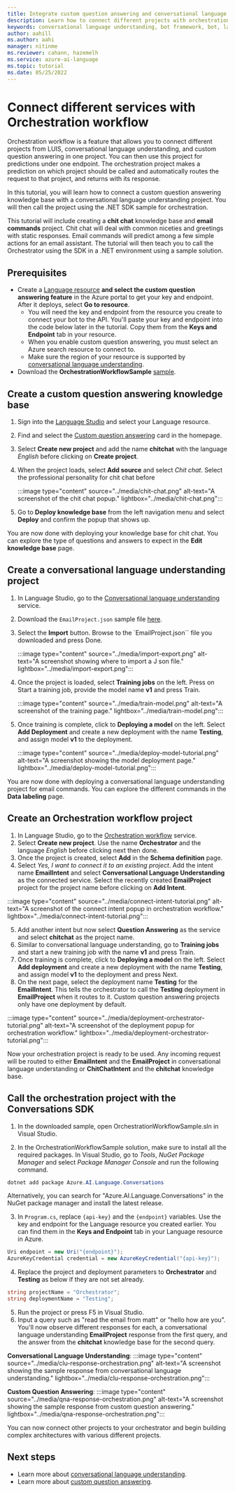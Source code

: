 ```yaml
---
title: Integrate custom question answering and conversational language understanding with orchestration workflow
description: Learn how to connect different projects with orchestration workflow. 
keywords: conversational language understanding, bot framework, bot, language understanding, nlu
author: aahill
ms.author: aahi
manager: nitinme
ms.reviewer: cahann, hazemelh
ms.service: azure-ai-language
ms.topic: tutorial
ms.date: 05/25/2022
---
```


# Connect different services with Orchestration workflow

Orchestration workflow is a feature that allows you to connect different projects from LUIS, conversational language understanding, and custom question answering in one project. You can then use this project for predictions under one endpoint. The orchestration project makes a prediction on which project should be called and automatically routes the request to that project, and returns with its response. 

In this tutorial, you will learn how to connect a custom question answering knowledge base with a conversational language understanding project. You will then call the project using the .NET SDK sample for orchestration.

This tutorial will include creating a **chit chat** knowledge base and **email commands** project. Chit chat will deal with common niceties and greetings with static responses. Email commands will predict among a few simple actions for an email assistant. The tutorial will then teach you to call the Orchestrator using the SDK in a .NET environment using a sample solution. 


## Prerequisites

- Create a [Language resource](https://portal.azure.com/#create/Microsoft.CognitiveServicesTextAnalytics) **and select the custom question answering feature** in the Azure portal to get your key and endpoint. After it deploys, select **Go to resource**.
  - You will need the key and endpoint from the resource you create to connect your bot to the API. You'll paste your key and endpoint into the code below later in the tutorial. Copy them from the **Keys and Endpoint** tab in your resource.
  - When you enable custom question answering, you must select an Azure search resource to connect to.
  - Make sure the region of your resource is supported by [conversational language understanding](../../conversational-language-understanding/service-limits.md#regional-availability).
- Download the **OrchestrationWorkflowSample** [sample](https://aka.ms/orchestration-sample).

## Create a custom question answering knowledge base

1. Sign into the [Language Studio](https://language.cognitive.azure.com/) and select your Language resource. 
2. Find and select the [Custom question answering](https://language.cognitive.azure.com/questionAnswering/projects/) card in the homepage.
3. Select **Create new project** and add the name **chitchat** with the language _English_ before clicking on **Create project**.
4. When the project loads, select **Add source** and select _Chit chat_. Select the professional personality for chit chat before
    
    :::image type="content" source="../media/chit-chat.png" alt-text="A screenshot of the chit chat popup." lightbox="../media/chit-chat.png":::
    
5. Go to **Deploy knowledge base** from the left navigation menu and select **Deploy** and confirm the popup that shows up.

You are now done with deploying your knowledge base for chit chat. You can explore the type of questions and answers to expect in the **Edit knowledge base** page.

## Create a conversational language understanding project

1. In Language Studio, go to the [Conversational language understanding](https://language.cognitive.azure.com/clu/projects) service. 
2. Download the `EmailProject.json` sample file [here](https://aka.ms/clu-sample-json).
3. Select the **Import** button. Browse to the `EmailProject.json`` file you downloaded and press Done. 
    
    :::image type="content" source="../media/import-export.png" alt-text="A screenshot showing where to import a J son file." lightbox="../media/import-export.png":::
    
4. Once the project is loaded, select **Training jobs** on the left. Press on Start a training job, provide the model name **v1** and press Train.
    
    :::image type="content" source="../media/train-model.png" alt-text="A screenshot of the training page." lightbox="../media/train-model.png":::
    
5. Once training is complete, click to **Deploying a model** on the left. Select **Add Deployment** and create a new deployment with the name **Testing**, and assign model **v1** to the deployment.
    
    :::image type="content" source="../media/deploy-model-tutorial.png" alt-text="A screenshot showing the model deployment page." lightbox="../media/deploy-model-tutorial.png":::
    
You are now done with deploying a conversational language understanding project for email commands. You can explore the different commands in the **Data labeling** page.

## Create an Orchestration workflow project 

1. In Language Studio, go to the [Orchestration workflow](https://language.cognitive.azure.com/orchestration/projects) service.
2. Select **Create new project**. Use the name **Orchestrator** and the language _English_ before clicking next then done.
3. Once the project is created, select **Add** in the **Schema definition** page. 
4. Select _Yes, I want to connect it to an existing project_. Add the intent name **EmailIntent** and select **Conversational Language Understanding** as the connected service. Select the recently created **EmailProject** project for the project name before clicking on **Add Intent**. 

:::image type="content" source="../media/connect-intent-tutorial.png" alt-text="A screenshot of the connect intent popup in orchestration workflow." lightbox="../media/connect-intent-tutorial.png":::

5. Add another intent but now select **Question Answering** as the service and select **chitchat** as the project name. 
6. Similar to conversational language understanding, go to **Training jobs** and start a new training job with the name **v1** and press Train.
7. Once training is complete, click to **Deploying a model** on the left. Select **Add deployment** and create a new deployment with the name **Testing**, and assign model **v1** to the deployment and press Next.
8. On the next page, select the deployment name **Testing** for the **EmailIntent**. This tells the orchestrator to call the **Testing** deployment in **EmailProject** when it routes to it. Custom question answering projects only have one deployment by default. 

:::image type="content" source="../media/deployment-orchestrator-tutorial.png" alt-text="A screenshot of the deployment popup for orchestration workflow." lightbox="../media/deployment-orchestrator-tutorial.png":::

Now your orchestration project is ready to be used. Any incoming request will be routed to either **EmailIntent** and the **EmailProject** in conversational language understanding or **ChitChatIntent** and the **chitchat** knowledge base.

## Call the orchestration project with the Conversations SDK

1. In the downloaded sample, open OrchestrationWorkflowSample.sln in Visual Studio.

2. In the OrchestrationWorkflowSample solution, make sure to install all the required packages. In Visual Studio, go to _Tools_, _NuGet Package Manager_ and select _Package Manager Console_ and run the following command.

```powershell
dotnet add package Azure.AI.Language.Conversations
```
Alternatively, you can search for "Azure.AI.Language.Conversations" in the NuGet package manager and install the latest release.

3. In `Program.cs`, replace `{api-key}` and the `{endpoint}` variables. Use the key and endpoint for the Language resource you created earlier. You can find them in the **Keys and Endpoint** tab in your Language resource in Azure.

```csharp
Uri endpoint = new Uri("{endpoint}");
AzureKeyCredential credential = new AzureKeyCredential("{api-key}");
```

4. Replace the project and deployment parameters to **Orchestrator** and **Testing** as below if they are not set already.

```csharp
string projectName = "Orchestrator";
string deploymentName = "Testing";
```

5. Run the project or press F5 in Visual Studio. 
6. Input a query such as "read the email from matt" or "hello how are you". You'll now observe different responses for each, a conversational language understanding **EmailProject** response from the first query, and the answer from the **chitchat** knowledge base for the second query.

**Conversational Language Understanding**:
:::image type="content" source="../media/clu-response-orchestration.png" alt-text="A screenshot showing the sample response from conversational language understanding." lightbox="../media/clu-response-orchestration.png":::

**Custom Question Answering**:
:::image type="content" source="../media/qna-response-orchestration.png" alt-text="A screenshot showing the sample response from custom question answering." lightbox="../media/qna-response-orchestration.png":::

You can now connect other projects to your orchestrator and begin building complex architectures with various different projects.

## Next steps

- Learn more about [conversational language understanding](./../../conversational-language-understanding/overview.md).
- Learn more about [custom question answering](./../../question-answering/overview.md).


